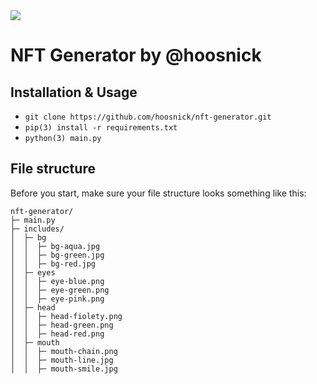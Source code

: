 <img src='https://i.imgur.com/Tfx6YSi.jpg'>

# NFT Generator by @hoosnick
## Installation & Usage
- `git clone https://github.com/hoosnick/nft-generator.git`
- `pip(3) install -r requirements.txt`
- `python(3) main.py`

## File structure
Before you start, make sure your file structure looks something like this:
```
nft-generator/
├─ main.py
├─ includes/
│  ├─ bg
│  │  ├─ bg-aqua.jpg
│  │  ├─ bg-green.jpg
│  │  ├─ bg-red.jpg
│  ├─ eyes
│  │  ├─ eye-blue.png
│  │  ├─ eye-green.png
│  │  ├─ eye-pink.png
│  ├─ head
│  │  ├─ head-fiolety.png
│  │  ├─ head-green.png
│  │  ├─ head-red.png
│  ├─ mouth
│  │  ├─ mouth-chain.png
│  │  ├─ mouth-line.jpg
│  │  ├─ mouth-smile.jpg
```